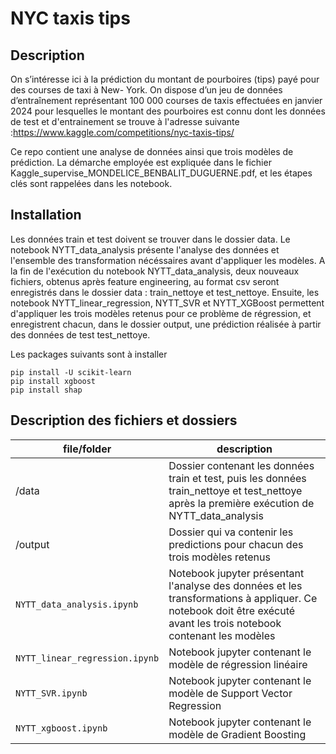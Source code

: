 # NYC taxis tips

## Description

On s’intéresse ici à la prédiction du montant de pourboires (tips) payé pour des courses de taxi à New-
York. On dispose d’un jeu de données d’entraînement représentant 100 000 courses de taxis effectuées en
janvier 2024 pour lesquelles le montant des pourboires est connu dont les données de test et d'entrainement se trouve à l'adresse suivante :https://www.kaggle.com/competitions/nyc-taxis-tips/

Ce repo contient une analyse de données ainsi que trois modèles de prédiction. La démarche employée est expliquée dans le fichier Kaggle_supervise_MONDELICE_BENBALIT_DUGUERNE.pdf, et les étapes clés sont rappelées dans les notebook.


## Installation

Les données train et test doivent se trouver dans le dossier data. Le notebook NYTT_data_analysis présente l'analyse des données et l'ensemble des transformation nécéssaires avant d'appliquer les modèles. A la fin de l'exécution du notebook NYTT_data_analysis, deux nouveaux fichiers, obtenus après feature engineering, au format csv seront enregistrés dans le dossier data : train_nettoye et test_nettoye. 
Ensuite, les notebook NYTT_linear_regression, NYTT_SVR et NYTT_XGBoost permettent d'appliquer les trois modèles retenus pour ce problème de régression, et enregistrent chacun, dans le dossier output, une prédiction réalisée à partir des données de test test_nettoye.

Les packages suivants sont à installer
```{C}
pip install -U scikit-learn
pip install xgboost
pip install shap
```

## Description des fichiers et dossiers

| file/folder | description |
|-----------|-----------|
| /data  | Dossier contenant les données train et test, puis les données train_nettoye et test_nettoye après la première exécution de NYTT_data_analysis |
| /output | Dossier qui va contenir les predictions pour chacun des trois modèles retenus|
| `NYTT_data_analysis.ipynb` | Notebook jupyter présentant l'analyse des données et les transformations à appliquer. Ce notebook doit être exécuté avant les trois notebook contenant les modèles |
| `NYTT_linear_regression.ipynb` | Notebook jupyter contenant le modèle de régression linéaire |
| `NYTT_SVR.ipynb` | Notebook jupyter contenant le modèle de Support Vector Regression |
| `NYTT_xgboost.ipynb` | Notebook jupyter contenant le modèle de Gradient Boosting |


